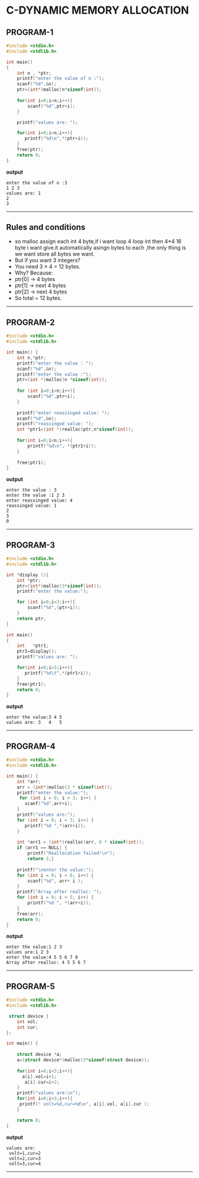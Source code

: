 # C-DYNAMIC MEMORY ALLOCATION
## PROGRAM-1

```c
#include <stdio.h>
#include <stdlib.h>

int main()
{
    int n , *ptr;
    printf("enter the value of n :");
    scanf("%d",&n);
    ptr=(int*)malloc(n*sizeof(int));
    
    for(int i=0;i<n;i++){
        scanf("%d",ptr+i);
    }

    printf("values are: ");

    for(int i=0;i<n;i++){
       printf("%d\n",*(ptr+i));
    }
    free(ptr);
    return 0;
}

 ```
 **output** 
 ```
 enter the value of n :3
1 2 3
values are: 1
2
3
```
---
## Rules and conditions 
  - so malloc assign each int 4 byte,if i want loop 4 loop int then 4*4 16 byte i want give.it automatically asingn bytes to each ,the only thing is we want store all bytes we want.  
  - But if you want 3 integers?
  - You need 3 × 4 = 12 bytes.
  - Why? Because:
  - ptr[0]  → 4 bytes
  - ptr[1]  → next 4 bytes
  - ptr[2]  → next 4 bytes
  - So total = 12 bytes.
  ----

## PROGRAM-2

```c
#include <stdio.h>
#include <stdlib.h>

int main() {
    int n,*ptr;
    printf("enter the value : ");
    scanf("%d",&n);
    printf("enter the value :");
    ptr=(int *)malloc(n *sizeof(int));
    
    for (int i=0;i<n;i++){
        scanf("%d",ptr+i);
    }
    
    printf("enter reassinged value: ");
    scanf("%d",&n);
    printf("reassinged value: ");
    int *ptr1=(int *)realloc(ptr,n*sizeof(int));
    
    for(int i=0;i<n;i++){
        printf("%d\n", *(ptr1+i));
    }
    
    free(ptr1);
}

```
**output**
```
enter the value : 3
enter the value :1 2 3
enter reassinged value: 4
reassinged value: 1
2
3
0
```
---

## PROGRAM-3

```c
#include <stdio.h>
#include <stdlib.h>

int *display (){
    int *ptr;
    ptr=(int*)malloc(3*sizeof(int));
    printf("enter the value:");

    for (int i=0;i<3;i++){
        scanf("%d",(ptr+i));
    }
    return ptr;
}

int main()
{
    int   *ptr1;
    ptr1=display();
    printf("values are: ");

    for(int i=0;i<3;i++){
       printf("%d\t",*(ptr1+i));
    }
    free(ptr1);
    return 0;
}

```
**output**
```
enter the value:3 4 5
values are: 3	4	5	
```
---

## PROGRAM-4

```c
#include <stdio.h>
#include <stdlib.h>

int main() {
    int *arr; 
    arr = (int*)malloc(3 * sizeof(int));
    printf("enter the value:");
     for (int i = 0; i < 3; i++) {
       scanf("%d",arr+i);   
    }
    printf("values are:");
    for (int i = 0; i < 3; i++) {
       printf("%d ",*(arr+i));   
    }
    
    int *arr1 = (int*)realloc(arr, 6 * sizeof(int));
    if (arr1 == NULL) {
        printf("Reallocation failed!\n");
        return 1;}
   
    printf("\nenter the value:");
    for (int i = 0; i < 6; i++) {
        scanf("%d", arr+ i );  
    } 
    printf("Array after realloc: ");
    for (int i = 0; i < 5; i++) {
        printf("%d ", *(arr+i));
    }
    free(arr);
    return 0;
}

```
**output**
```
enter the value:1 2 3
values are:1 2 3 
enter the value:4 5 5 6 7 8
Array after realloc: 4 5 5 6 7 
```
---

## PROGRAM-5

```c
#include <stdio.h>
#include <stdlib.h>

 struct device {
    int vol;
    int cur;
};

int main() {
    
    struct device *a;
    a=(struct device*)malloc(3*sizeof(struct device));
    
    for(int i=0;i<3;i++){
      a[i].vol=i+1;
       a[i].cur=i+2;
    }
    printf("values are:\n");
    for(int i=0;i<3;i++){
     printf(" volt=%d,cur=%d\n", a[i].vol, a[i].cur );
    }

    return 0;
}
```
**output**
```
values are:
 volt=1,cur=2
 volt=2,cur=3
 volt=3,cur=4
 ```
 ---

